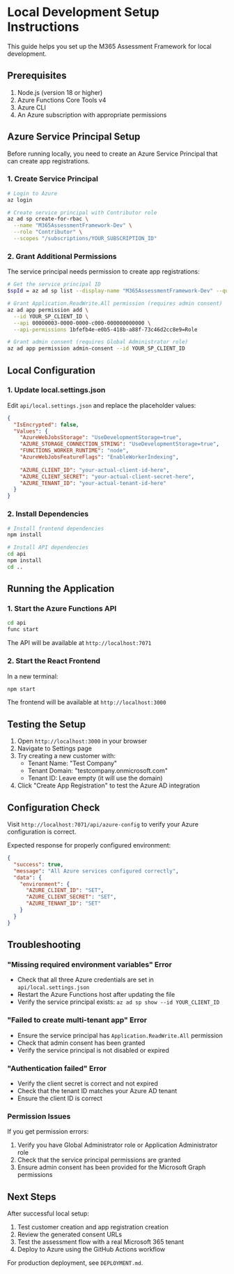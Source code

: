 # Local Development Setup Instructions

This guide helps you set up the M365 Assessment Framework for local development.

## Prerequisites

1. Node.js (version 18 or higher)
2. Azure Functions Core Tools v4
3. Azure CLI
4. An Azure subscription with appropriate permissions

## Azure Service Principal Setup

Before running locally, you need to create an Azure Service Principal that can create app registrations.

### 1. Create Service Principal

```bash
# Login to Azure
az login

# Create service principal with Contributor role
az ad sp create-for-rbac \
  --name "M365AssessmentFramework-Dev" \
  --role "Contributor" \
  --scopes "/subscriptions/YOUR_SUBSCRIPTION_ID"
```

### 2. Grant Additional Permissions

The service principal needs permission to create app registrations:

```bash
# Get the service principal ID
$spId = az ad sp list --display-name "M365AssessmentFramework-Dev" --query "[0].id" -o tsv

# Grant Application.ReadWrite.All permission (requires admin consent)
az ad app permission add \
  --id YOUR_SP_CLIENT_ID \
  --api 00000003-0000-0000-c000-000000000000 \
  --api-permissions 1bfefb4e-e0b5-418b-a88f-73c46d2cc8e9=Role

# Grant admin consent (requires Global Administrator role)
az ad app permission admin-consent --id YOUR_SP_CLIENT_ID
```

## Local Configuration

### 1. Update local.settings.json

Edit `api/local.settings.json` and replace the placeholder values:

```json
{
  "IsEncrypted": false,
  "Values": {
    "AzureWebJobsStorage": "UseDevelopmentStorage=true",
    "AZURE_STORAGE_CONNECTION_STRING": "UseDevelopmentStorage=true",
    "FUNCTIONS_WORKER_RUNTIME": "node",
    "AzureWebJobsFeatureFlags": "EnableWorkerIndexing",
    
    "AZURE_CLIENT_ID": "your-actual-client-id-here",
    "AZURE_CLIENT_SECRET": "your-actual-client-secret-here", 
    "AZURE_TENANT_ID": "your-actual-tenant-id-here"
  }
}
```

### 2. Install Dependencies

```bash
# Install frontend dependencies
npm install

# Install API dependencies
cd api
npm install
cd ..
```

## Running the Application

### 1. Start the Azure Functions API

```bash
cd api
func start
```

The API will be available at `http://localhost:7071`

### 2. Start the React Frontend

In a new terminal:

```bash
npm start
```

The frontend will be available at `http://localhost:3000`

## Testing the Setup

1. Open `http://localhost:3000` in your browser
2. Navigate to Settings page
3. Try creating a new customer with:
   - Tenant Name: "Test Company"
   - Tenant Domain: "testcompany.onmicrosoft.com"
   - Tenant ID: Leave empty (it will use the domain)
4. Click "Create App Registration" to test the Azure AD integration

## Configuration Check

Visit `http://localhost:7071/api/azure-config` to verify your Azure configuration is correct.

Expected response for properly configured environment:
```json
{
  "success": true,
  "message": "All Azure services configured correctly",
  "data": {
    "environment": {
      "AZURE_CLIENT_ID": "SET",
      "AZURE_CLIENT_SECRET": "SET", 
      "AZURE_TENANT_ID": "SET"
    }
  }
}
```

## Troubleshooting

### "Missing required environment variables" Error

- Check that all three Azure credentials are set in `api/local.settings.json`
- Restart the Azure Functions host after updating the file
- Verify the service principal exists: `az ad sp show --id YOUR_CLIENT_ID`

### "Failed to create multi-tenant app" Error

- Ensure the service principal has `Application.ReadWrite.All` permission
- Check that admin consent has been granted
- Verify the service principal is not disabled or expired

### "Authentication failed" Error

- Verify the client secret is correct and not expired
- Check that the tenant ID matches your Azure AD tenant
- Ensure the client ID is correct

### Permission Issues

If you get permission errors:
1. Verify you have Global Administrator role or Application Administrator role
2. Check that the service principal permissions are granted
3. Ensure admin consent has been provided for the Microsoft Graph permissions

## Next Steps

After successful local setup:
1. Test customer creation and app registration creation
2. Review the generated consent URLs
3. Test the assessment flow with a real Microsoft 365 tenant
4. Deploy to Azure using the GitHub Actions workflow

For production deployment, see `DEPLOYMENT.md`.
